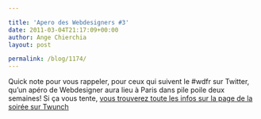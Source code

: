 ```yaml
---

title: 'Apero des Webdesigners #3'
date: 2011-03-04T21:17:09+00:00
author: Ange Chierchia
layout: post

permalink: /blog/1174/
---
```

Quick note pour vous rappeler, pour ceux qui suivent le #wdfr sur Twitter, qu&rsquo;un apéro de Webdesigner aura lieu à Paris dans pile poile deux semaines! Si ça vous tente, [vous trouverez toute les infos sur la page de la soirée sur Twunch](http://twun.ch/a1u "WDapero #3 Paris ")